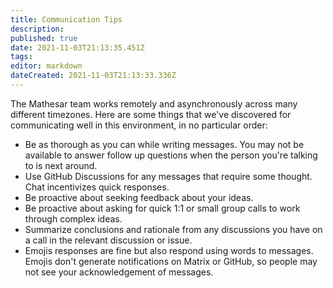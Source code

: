 ```yaml
---
title: Communication Tips
description: 
published: true
date: 2021-11-03T21:13:35.451Z
tags: 
editor: markdown
dateCreated: 2021-11-03T21:13:33.336Z
---
```


The Mathesar team works remotely and asynchronously across many different timezones. Here are some things that we've discovered for communicating well in this environment, in no particular order:

- Be as thorough as you can while writing messages. You may not be available to answer follow up questions when the person you're talking to is next around.
- Use GitHub Discussions for any messages that require some thought. Chat incentivizes quick responses.
- Be proactive about seeking feedback about your ideas.
- Be proactive about asking for quick 1:1 or small group calls to work through complex ideas. 
- Summarize conclusions and rationale from any discussions you have on a call in the relevant discussion or issue.
- Emojis responses are fine but also respond using words to messages. Emojis don't generate notifications on Matrix or GitHub, so people may not see your acknowledgement of messages.
